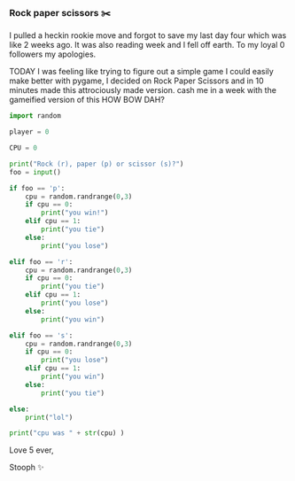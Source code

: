### Rock paper scissors :scissors:

I pulled a heckin rookie move and forgot to save my last day four which was like 2 weeks ago. It was also reading week and I fell off earth. To my loyal 0 followers my apologies.

TODAY I was feeling like trying to figure out a simple game I could easily make better with pygame, I decided on Rock Paper Scissors and in 10 minutes made this attrociously made version. 
cash me in a week with the gameified version of this HOW BOW DAH?

```python
import random

player = 0

CPU = 0

print("Rock (r), paper (p) or scissor (s)?")
foo = input()

if foo == 'p':
	cpu = random.randrange(0,3)
	if cpu == 0:
		print("you win!")
	elif cpu == 1:
		print("you tie")
	else:
		print("you lose")

elif foo == 'r':
	cpu = random.randrange(0,3)
	if cpu == 0:
		print("you tie")
	elif cpu == 1:
		print("you lose")
	else:
		print("you win")

elif foo == 's':
	cpu = random.randrange(0,3)
	if cpu == 0:
		print("you lose")
	elif cpu == 1:
		print("you win")
	else:
		print("you tie")

else:
	print("lol")

print("cpu was " + str(cpu) )

```

Love 5 ever,

Stooph :sparkles:
